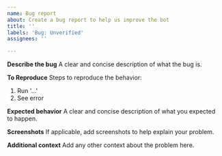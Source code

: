 ```yaml
---
name: Bug report
about: Create a bug report to help us improve the bot
title: ''
labels: 'Bug: Unverified'
assignees: ''

---
```


**Describe the bug**
A clear and concise description of what the bug is.

**To Reproduce**
Steps to reproduce the behavior:
1. Run '...'
4. See error

**Expected behavior**
A clear and concise description of what you expected to happen.

**Screenshots**
If applicable, add screenshots to help explain your problem.

**Additional context**
Add any other context about the problem here.
